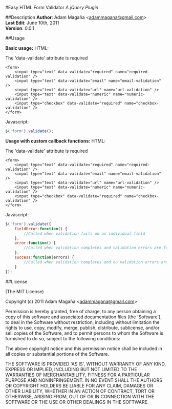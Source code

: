 #Easy HTML Form Validator
*A jQuery Plugin*

##Description
**Author**: Adam Magaña &lt;adammagana@gmail.com&gt;  
**Last Edit**: June 10th, 2011  
**Version**: 0.0.1

##Usage

**Basic usage:**
HTML:

The 'data-validate' attribute is required
```
<form>
    <input type="text" data-validate="required" name="required-validation" />
    <input type="text" data-validate="email" name="email-validation" />
    <input type="text" data-validate="url" name="url-validation" />
    <input type="text" data-validate="numeric" name="numeric-validation" />
    <input type="checkbox" data-validate="required" name="checkbox-validation" />
</form>
```

Javascript:
```javascript
$('form').validate();
```

**Usage with custom callback functions:**
HTML:

The 'data-validate' attribute is required
```
<form>
    <input type="text" data-validate="required" name="required-validation" />
    <input type="text" data-validate="email" name="email-validation" />
    <input type="text" data-validate="url" name="url-validation" />
    <input type="text" data-validate="numeric" name="numeric-validation" />
    <input type="checkbox" data-validate="required" name="checkbox-validation" />
</form>
```

Javascript:
```javascript
$('form').validate({
    fieldError:function() {
        //Called when validation fails on an individual field
    },
    error:function() {
        //Called when validation completes and validation errors are found
    },
    success:function(errors) {
        //Called when validation completes and no validation errors are found
    }
});
```

##License 

(The MIT License)

Copyright (c) 2011 Adam Magaña &lt;adammagana@gmail.com&gt;

Permission is hereby granted, free of charge, to any person obtaining
a copy of this software and associated documentation files (the
'Software'), to deal in the Software without restriction, including
without limitation the rights to use, copy, modify, merge, publish,
distribute, sublicense, and/or sell copies of the Software, and to
permit persons to whom the Software is furnished to do so, subject to
the following conditions:

The above copyright notice and this permission notice shall be
included in all copies or substantial portions of the Software.

THE SOFTWARE IS PROVIDED 'AS IS', WITHOUT WARRANTY OF ANY KIND,
EXPRESS OR IMPLIED, INCLUDING BUT NOT LIMITED TO THE WARRANTIES OF
MERCHANTABILITY, FITNESS FOR A PARTICULAR PURPOSE AND NONINFRINGEMENT.
IN NO EVENT SHALL THE AUTHORS OR COPYRIGHT HOLDERS BE LIABLE FOR ANY
CLAIM, DAMAGES OR OTHER LIABILITY, WHETHER IN AN ACTION OF CONTRACT,
TORT OR OTHERWISE, ARISING FROM, OUT OF OR IN CONNECTION WITH THE
SOFTWARE OR THE USE OR OTHER DEALINGS IN THE SOFTWARE.